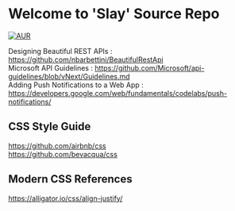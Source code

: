 # Welcome to 'Slay' Source Repo

[![AUR](https://img.shields.io/aur/license/yaourt.svg)](https://github.com/arunselvakumar/Slay/blob/master/LICENSE)

Designing Beautiful REST APIs : https://github.com/nbarbettini/BeautifulRestApi <br>
Microsoft API Guidelines : https://github.com/Microsoft/api-guidelines/blob/vNext/Guidelines.md <br>
Adding Push Notifications to a Web App : https://developers.google.com/web/fundamentals/codelabs/push-notifications/ <br>

## CSS Style Guide 
https://github.com/airbnb/css <br>
https://github.com/bevacqua/css <br>

## Modern CSS References
https://alligator.io/css/align-justify/ <br>
